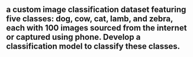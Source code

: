 ## a custom image classification dataset featuring five classes: dog, cow, cat, lamb, and zebra, each with 100 images sourced from the internet or captured using phone. Develop a classification model to classify these classes.
